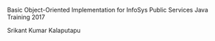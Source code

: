 Basic Object-Oriented Implementation for InfoSys Public Services Java Training 2017

Srikant Kumar Kalaputapu
